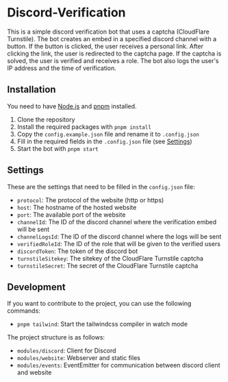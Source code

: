 # Discord-Verification

This is a simple discord verification bot that uses a captcha (CloudFlare Turnstile).
The bot creates an embed in a specified discord channel with a button. If the button is clicked, the user receives a personal link.
After clicking the link, the user is redirected to the captcha page. If the captcha is solved, the user is verified and receives a role.
The bot also logs the user's IP address and the time of verification.

## Installation

You need to have [Node.js](https://nodejs.org/en/) and [pnpm](https://pnpm.io/) installed.

1. Clone the repository
2. Install the required packages with `pnpm install`
3. Copy the `config.example.json` file and rename it to `.config.json`
4. Fill in the required fields in the `.config.json` file (see [Settings](#settings))
5. Start the bot with `pnpm start`

## Settings

These are the settings that need to be filled in the `config.json` file:

- `protocol`: The protocol of the website (http or https)
- `host`: The hostname of the hosted website
- `port`: The available port of the website
- `channelId`: The ID of the discord channel where the verification embed will be sent
- `channelLogsId`: The ID of the discord channel where the logs will be sent
- `verifiedRoleId`: The ID of the role that will be given to the verified users
- `discordToken`: The token of the discord bot
- `turnstileSitekey`: The sitekey of the CloudFlare Turnstile captcha
- `turnstileSecret`: The secret of the CloudFlare Turnstile captcha

## Development

If you want to contribute to the project, you can use the following commands:

- `pnpm tailwind`: Start the tailwindcss compiler in watch mode

The project structure is as follows:

- `modules/discord`: Client for Discord
- `modules/website`: Webserver and static files
- `modules/events`: EventEmitter for communication between discord client and website
